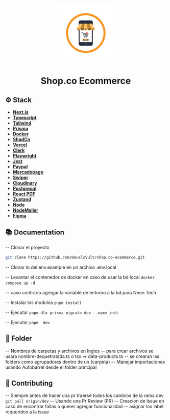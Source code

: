 <div align="center" >
  <img src="resources/logo.jpg" height="180" width="auto" >
<h1> Shop.co Ecommerce </h1>
</div>

## ⚙️ Stack

- [**Next.js**](https://nextjs.org/)
- [**Typescript**](https://www.typescriptlang.org/)
- [**Tailwind**](https://tailwindcss.com/)
- [**Prisma**](https://www.prisma.io/)
- [**Docker**](https://www.docker.com/)
- [**ShadCn**](https://shadcn.com/)
- [**Vercel**](https://vercel.com/)
- [**Clerk**](https://clerk.com/)
- [**Playwright**](https://playwright.dev/)
- [**Jest**](https://jestjs.io/)
- [**Paypal**](https://www.paypal.com/)
- [**Mercadopago**](https://www.mercadopago.com)
- [**Swiper**](https://swiperjs.com/)
- [**Cloudinary**](https://cloudinary.com/)
- [**Postgresql**](https://www.postgresql.org/)
- [**React PDF**](https://react-pdf.org/)
- [**Zustand**](https://github.com/pmndrs/zustand)
- [**Node**](https://nodejs.org/en/)
- [**NodeMailer**](https://nodemailer.com)
- [**Figma**](https://www.figma.com/file/3mWN7pXpoSpWS4GuVxOA8F/E-commerce-Website-Template-(Freebie)-(Community)?type=design&node-id=20-2&mode=design&t=OhMHyqBvndrTCNnZ-0)

## 📚 Documentation

-- Clonar el proyecto

```bash
git clone https://github.com/DeusloVult/shop.co-ecommerce.git
```

-- Clonar lo del env.example en un archivo .env.local

-- Levantar el contenedor de docker en caso de usar la bd local `docker compose up -d`

-- caso contrario agregar la variable de entorno a la bd para Neon Tech

-- Instalar los modulos `pnpm install`

-- Ejecutar `pnpm dlx prisma migrate dev --name init`

-- Ejecutar `pnpm  dev`

## 🚀 Folder

-- Nombres de carpetas y archivos en Ingles
-- para crear archivos se usara nombre-dequetratada.ts o tsx => data-products.ts
-- se crearan las folders como agrupadores dentro de un (carpeta)
-- Manejar importaciones usando Autobarrel desde el folder principal

## 📝 Contributing

-- Siempre antes de hacer una pr traerse todos los cambios de la rama dev `git pull origin/dev`
-- Usando una Pr Review (PR)
-- Creacion de Issue en caso de encontrar fallas o querer agregar funcionalidad
-- asignar los label requeridos a la issue
